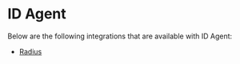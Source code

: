 [title]: # (ID Agent)
[tags]: # (introduction)
[priority]: # (1)
# ID Agent

Below are the following integrations that are available with ID Agent:

* [Radius](radius\index.md)
